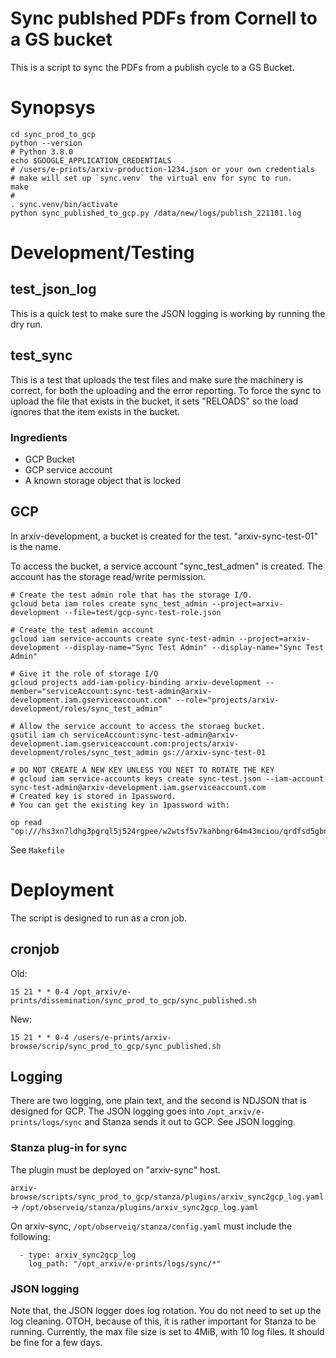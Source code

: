 # Sync publshed PDFs from Cornell to a GS bucket

This is a script to sync the PDFs from a publish cycle to a GS Bucket.

# Synopsys

    cd sync_prod_to_gcp
    python --version
    # Python 3.8.0
    echo $GOOGLE_APPLICATION_CREDENTIALS
    # /users/e-prints/arxiv-production-1234.json or your own credentials
    # make will set up `sync.venv` the virtual env for sync to run.
    make
    #
    . sync.venv/bin/activate
    python sync_published_to_gcp.py /data/new/logs/publish_221101.log

# Development/Testing

## test_json_log

This is a quick test to make sure the JSON logging is working by running the dry run.

## test_sync

This is a test that uploads the test files and make sure the machinery is correct, for both the uploading and
the error reporting.
To force the sync to upload the file that exists in the bucket, it sets "RELOADS" so the load ignores that 
the item exists in the bucket.

### Ingredients

* GCP Bucket
* GCP service account
* A known storage object that is locked

## GCP

In arxiv-development, a bucket is created for the test. "arxiv-sync-test-01" is the name.

To access the bucket, a service account "sync_test_admen" is created. The account has the storage read/write 
permission.

    # Create the test admin role that has the storage I/O.
    gcloud beta iam roles create sync_test_admin --project=arxiv-development --file=test/gcp-sync-test-role.json

    # Create the test ademin account 
    gcloud iam service-accounts create sync-test-admin --project=arxiv-development --display-name="Sync Test Admin" --display-name="Sync Test Admin"

    # Give it the role of storage I/O
    gcloud projects add-iam-policy-binding arxiv-development --member="serviceAccount:sync-test-admin@arxiv-development.iam.gserviceaccount.com" --role="projects/arxiv-development/roles/sync_test_admin"

    # Allow the service account to access the storaeg bucket.
    gsutil iam ch serviceAccount:sync-test-admin@arxiv-development.iam.gserviceaccount.com:projects/arxiv-development/roles/sync_test_admin gs://arxiv-sync-test-01

    # DO NOT CREATE A NEW KEY UNLESS YOU NEET TO ROTATE THE KEY
    # gcloud iam service-accounts keys create sync-test.json --iam-account sync-test-admin@arxiv-development.iam.gserviceaccount.com
    # Created key is stored in 1password.
    # You can get the existing key in 1password with:

    op read "op:///hs3xn7ldhg3pgrql5j524rgpee/w2wtsf5v7kahbngr64m43mciou/qrdfsd5gbnatjpv7zof6vwca4q"

See `Makefile`

# Deployment

The script is designed to run as a cron job. 

## cronjob 

Old:

    15 21 * * 0-4 /opt_arxiv/e-prints/dissemination/sync_prod_to_gcp/sync_published.sh

New:

    15 21 * * 0-4 /users/e-prints/arxiv-browse/scrip/sync_prod_to_gcp/sync_published.sh

## Logging

There are two logging, one plain text, and the second is NDJSON that is designed for GCP. The JSON logging goes into
`/opt_arxiv/e-prints/logs/sync` and Stanza sends it out to GCP. See JSON logging.

### Stanza plug-in for sync

The plugin must be deployed on "arxiv-sync" host.

`arxiv-browse/scripts/sync_prod_to_gcp/stanza/plugins/arxiv_sync2gcp_log.yaml` -> `/opt/observeiq/stanza/plugins/arxiv_sync2gcp_log.yaml`

On arxiv-sync, `/opt/observeiq/stanza/config.yaml` must include the following:

      - type: arxiv_sync2gcp_log
        log_path: "/opt_arxiv/e-prints/logs/sync/*"

### JSON logging

Note that, the JSON logger does log rotation. You do not need to set up the log cleaning.
OTOH, because of this, it is rather important for Stanza to be running.
Currently, the max file size is set to 4MiB, with 10 log files. It should be fine for a few days.




